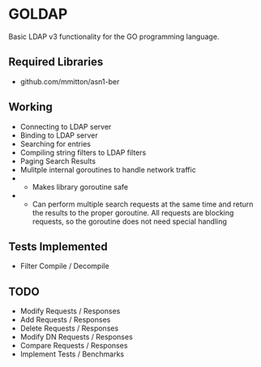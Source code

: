 # GOLDAP

Basic LDAP v3 functionality for the GO programming language.  

## Required Libraries
* github.com/mmitton/asn1-ber

## Working
* Connecting to LDAP server
* Binding to LDAP server
* Searching for entries
* Compiling string filters to LDAP filters
* Paging Search Results
* Mulitple internal goroutines to handle network traffic
* *  Makes library goroutine safe
* *  Can perform multiple search requests at the same time and return
        the results to the proper goroutine.  All requests are blocking
        requests, so the goroutine does not need special handling

## Tests Implemented
* Filter Compile / Decompile

## TODO
* Modify Requests / Responses
* Add Requests / Responses
* Delete Requests / Responses
* Modify DN Requests / Responses
* Compare Requests / Responses
* Implement Tests / Benchmarks

